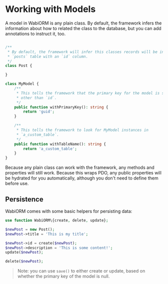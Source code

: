 # Working with Models

A model in WabiORM is any plain class. By default, the framework infers the
information about how to related the class to the database, but you can add
annotations to instruct it, too.

```php

/**
 * By default, the framework will infer this classes records will be in a
 * `posts` table with an `id` column.
 */ 
class Post {

}

class MyModel {
    /**
     * This tells the framework that the primary key for the model is something
     * other than `id`.
     */
    public function withPrimaryKey(): string {
        return 'guid';
    }

    /**
     * This tells the framework to look for MyModel instances in
     * `a_custom_table`.
     */
    public function withTableName(): string {
        return 'a_custom_table';
    }
}
```

Because any plain class can work with the framework, any methods and properties
will still work. Because this wraps PDO, any public properties will be
hydrated for you automatically, although you don't need to define them before
use.

## Persistence

WabiORM comes with some basic helpers for persisting data:

```php
use function WabiORM\{create, delete, update};

$newPost = new Post();
$newPost->title = 'This is my title';

$newPost->id = create($newPost);
$newPost->description = 'This is some content!';
update($newPost);

delete($newPost);
```

> Note: you can use `save()` to either create or update, based on whether the
> primary key of the model is null.
